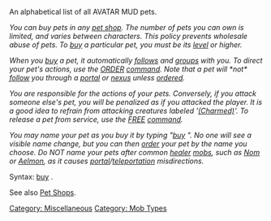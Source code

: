 An alphabetical list of all AVATAR MUD pets.

*You can buy pets in any [pet shop](:Category:_Pet_Shops "wikilink").
The number of pets you can own is limited, and varies between
characters. This policy prevents wholesale abuse of pets. To
[buy](Buy "wikilink") a particular pet, you must be its
[level](Level "wikilink") or higher.*

*When you [buy](Buy "wikilink") a pet, it automatically
[follows](Follow "wikilink") and [groups](Group "wikilink") with you. To
direct your pet's actions, use the [ORDER](Order "wikilink")
[command](:Category:_Commands "wikilink"). Note that a pet will \*not\*
[follow](Follow "wikilink") you through a [portal](Portals "wikilink")
or [nexus](Nexuses "wikilink") unless [ordered](Order "wikilink").*

*You are responsible for the actions of your pets. Conversely, if you
attack someone else's pet, you will be penalized as if you attacked the
player. It is a good idea to refrain from attacking creatures labeled
'[(Charmed)](Charmed_Flag "wikilink")'. To release a pet from service,
use the [FREE](Free "wikilink")
[command](:Category:_Commands "wikilink").*

*You may name your pet as you buy it by typing "[buy](Buy "wikilink")
<pet> <petname>". No one will see a visible name change, but you can
then [order](Order "wikilink") your pet by the name you choose. Do NOT
name your pets after common [healer](:Category:_Healers "wikilink")
[mobs](:Category:_Mobs "wikilink"), such as [Nom](Nom "wikilink") or
[Aelmon](Aelmon "wikilink"), as it causes
[portal](Portal "wikilink")/[teleportation](Teleport "wikilink")
misdirections.*

Syntax: [buy](Buy "wikilink") <pet> <petname>.

See also [Pet Shops](:Category:_Pet_Shops "wikilink").

[Category: Miscellaneous](Category:_Miscellaneous "wikilink") [Category:
Mob Types](Category:_Mob_Types "wikilink")
